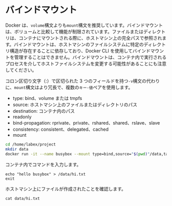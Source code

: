 # バインドマウント

Docker は、`volume`構文よりも`mount`構文を推奨しています。バインドマウントは、ボリュームと比較して機能が制限されています。ファイルまたはディレクトリは、コンテナにマウントされる際に、ホストマシン上の完全パスで参照されます。バインドマウントは、ホストマシンのファイルシステムに特定のディレクトリ構造が存在することに依存しており、Docker CLI を使用してバインドマウントを管理することはできません。バインドマウントは、コンテナ内で実行されるプロセスを介してホストファイルシステムを変更する可能性があることにも注意してください。

コロン区切り文字（:）で区切られた 3 つのフィールドを持つ`-v`構文の代わりに、`mount`構文はより冗長で、複数の`キー-値`ペアを使用します。

- type: bind、volume または tmpfs
- source: ホストマシン上のファイルまたはディレクトリのパス
- destination: コンテナ内のパス
- readonly
- bind-propagation: rprivate、private、rshared、shared、rslave、slave
- consistency: consistent、delegated、cached
- mount

```bash
cd /home/labex/project
mkdir data
docker run -it --name busybox --mount type=bind,source="$(pwd)"/data,target=/data busybox sh
```

コンテナ内でコマンドを入力します。

```
echo "hello busybox" > /data/hi.txt
exit
```

ホストマシン上にファイルが作成されたことを確認します。

```
cat data/hi.txt
```
